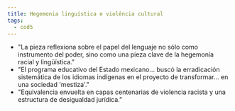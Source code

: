 ```yaml
---
title: Hegemonia linguística e violência cultural
tags:
  - cod5
---
```

- "La pieza reflexiona sobre el papel del lenguaje no sólo como instrumento del poder, sino como una pieza clave de la hegemonía racial y lingüística."
- "El programa educativo del Estado mexicano... buscó la erradicación sistemática de los idiomas indígenas en el proyecto de transformar... en una sociedad 'mestiza'."
- "Equivalencia envuelta en capas centenarias de violencia racista y una estructura de desigualdad jurídica."
